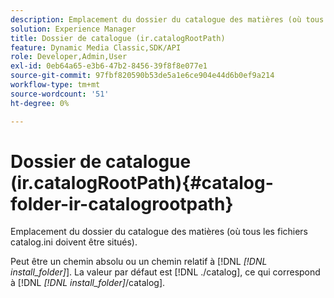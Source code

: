 ```yaml
---
description: Emplacement du dossier du catalogue des matières (où tous les fichiers catalog.ini doivent être situés).
solution: Experience Manager
title: Dossier de catalogue (ir.catalogRootPath)
feature: Dynamic Media Classic,SDK/API
role: Developer,Admin,User
exl-id: 0eb64a65-e3b6-47b2-8456-39f8f8e077e1
source-git-commit: 97fbf820590b53de5a1e6ce904e44d6b0ef9a214
workflow-type: tm+mt
source-wordcount: '51'
ht-degree: 0%

---
```


# Dossier de catalogue (ir.catalogRootPath){#catalog-folder-ir-catalogrootpath}

Emplacement du dossier du catalogue des matières (où tous les fichiers catalog.ini doivent être situés).

Peut être un chemin absolu ou un chemin relatif à [!DNL *[!DNL install_folder]*]. La valeur par défaut est [!DNL ./catalog], ce qui correspond à [!DNL *[!DNL install_folder]*/catalog].
